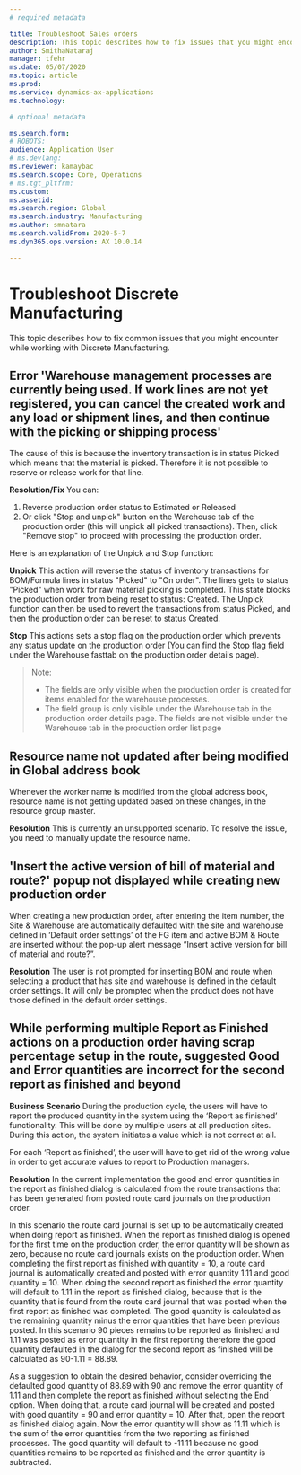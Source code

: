 ```yaml
---
# required metadata

title: Troubleshoot Sales orders
description: This topic describes how to fix issues that you might encounter while working with discrete manufacturing.
author: SmithaNataraj
manager: tfehr
ms.date: 05/07/2020
ms.topic: article
ms.prod: 
ms.service: dynamics-ax-applications
ms.technology: 

# optional metadata

ms.search.form: 
# ROBOTS: 
audience: Application User
# ms.devlang: 
ms.reviewer: kamaybac
ms.search.scope: Core, Operations
# ms.tgt_pltfrm: 
ms.custom: 
ms.assetid: 
ms.search.region: Global
ms.search.industry: Manufacturing
ms.author: smnatara
ms.search.validFrom: 2020-5-7
ms.dyn365.ops.version: AX 10.0.14

---
```

# Troubleshoot Discrete Manufacturing

This topic describes how to fix common issues that you might encounter while working with Discrete Manufacturing.

##  Error 'Warehouse management processes are currently being used. If work lines are not yet registered, you can cancel the created work and any load or shipment lines, and then continue with the picking or shipping process'
The cause of this is because the inventory transaction is in status Picked which means that the material is picked. Therefore it is not possible to reserve or release work for that line.
		
**Resolution/Fix**
You can:

1. Reverse production order status to Estimated or Released
2. Or click "Stop and unpick" button on the Warehouse tab of the production order (this will unpick all picked transactions). Then, click "Remove stop" to proceed with processing the production order.

Here is an explanation of the Unpick and Stop function:

**Unpick**
This action will reverse the status of inventory transactions for BOM/Formula lines in status "Picked" to "On order". The lines gets to status "Picked" when work for raw material picking is completed. This state blocks the production order from being reset to status: Created. The Unpick function can then be used to revert the transactions from status Picked, and then the production order can be reset to status Created.

**Stop**
This actions sets a stop flag on the production order which prevents any status update on the production order (You can find the Stop flag field under the Warehouse fasttab on the production order details page).

>Note:
>- The fields are only visible when the production order is created for items enabled for the warehouse processes.
>- The field group is only visible under the Warehouse tab in the production order details page. The fields are not visible under the Warehouse tab in the production order list page

## Resource name not updated after being modified in Global address book
Whenever the worker name is modified from the global address book, resource name is not getting updated based on these changes, in the resource group master.

**Resolution**
This is currently an unsupported scenario. To resolve the issue, you need to manually update the resource name. 

## 'Insert the active version of bill of material and route?' popup not displayed while creating new production order
When creating a new production order, after entering the item number, the Site & Warehouse are automatically defaulted with the site and warehouse defined in ‘Default order settings’ of the FG item and active BOM & Route are inserted without the pop-up alert message “Insert active version for bill of material and route?”.

**Resolution**
The user is not prompted for inserting BOM and route when selecting a product that has site and warehouse is defined in the default order settings. It will only be prompted when the product does not have those defined in the default order settings.

## While performing multiple Report as Finished actions on a production order having scrap percentage setup in the route, suggested Good and Error quantities are incorrect for the second report as finished and beyond
**Business Scenario**
During the production cycle, the users will have to report the produced quantity in the system using the ‘Report as finished’ functionality. This will be done by multiple users at all production sites. During this action, the system initiates a value which is not correct at all.

For each ‘Report as finished’, the user will have to get rid of the wrong value in order to get accurate values to report to Production managers.

**Resolution**
In the current implementation the good and error quantities in the report as finished dialog is calculated from the route transactions that has been generated from posted route card journals on the production order.

In this scenario the route card journal is set up to be automatically created when doing report as finished. When the report as finished dialog is opened for the first time on the production order, the error quantity will be shown as zero, because no route card journals exists on the production order. When completing the first report as finished with quantity = 10, a route card journal is automatically created and posted with error quantity 1.11 and good quantity = 10. When doing the second report as finished the error quantity will default to 1.11 in the report as finished dialog, because that is the quantity that is found from the route card journal that was posted when the first report as finished was completed. The good quantity is calculated as the remaining quantity minus the error quantities that have been previous posted. In this scenario 90 pieces remains to be reported as finished and 1.11 was posted as error quantity in the first reporting therefore the good quantity defaulted in the dialog for the second report as finished will be calculated as 90-1.11 = 88.89.

As a suggestion to obtain the desired behavior, consider overriding the defaulted good quantity of 88.89 with 90 and remove the error quantity of 1.11 and then complete the report as finished without selecting the End option. When doing that, a route card journal will be created and posted with good quantity = 90 and error quantity = 10. After that, open the report as finished dialog again. Now the error quantity will show as 11.11 which is the sum of the error quantities from the two reporting as finished processes. The good quantity will default to -11.11 because no good quantities remains to be reported as finished and the error quantity is subtracted.

